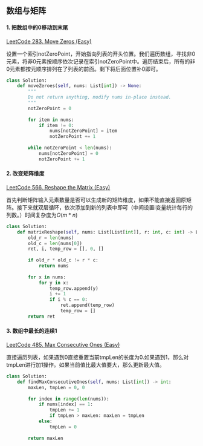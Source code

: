 ## 数组与矩阵

#### 1. 把数组中的0移动到末尾

[LeetCode 283. Move Zeros (Easy)](https://leetcode.com/problems/move-zeroes/description/)

设置一个索引notZeroPoint，开始指向列表的开头位置。我们遍历数组，寻找非0元素，将非0元素按顺序依次记录在索引notZeroPoint中。遍历结束后，所有的非0元素都按元顺序排列在了列表的前面。剩下将后面位置补0即可。

```python
class Solution:
    def moveZeroes(self, nums: List[int]) -> None:
        """
        Do not return anything, modify nums in-place instead.
        """
        notZeroPoint = 0
        
        for item in nums:
            if item != 0:
                nums[notZeroPoint] = item
                notZeroPoint += 1
                
        while notZeroPoint < len(nums):
            nums[notZeroPoint] = 0
            notZeroPoint += 1
```

#### 2. 改变矩阵维度

[LeetCode 566. Reshape the Matrix (Easy)](https://leetcode.com/problems/reshape-the-matrix/description/)

首先判断矩阵输入元素数量是否可以生成新的矩阵维度，如果不能直接返回原矩阵。接下来就双层循环，依次添加到新的列表中即可（中间设置i变量统计每行的列数。）时间复杂度为$O(m*n)$

```python
class Solution:
    def matrixReshape(self, nums: List[List[int]], r: int, c: int) -> List[List[int]]:
        old_r = len(nums)
        old_c = len(nums[0])
        ret, i, temp_row = [], 0, []
        
        if old_r * old_c != r * c:
            return nums
        
        for x in nums:
            for y in x:
                temp_row.append(y)
                i += 1
                if i % c == 0:
                    ret.append(temp_row)
                    temp_row = []
        return ret
```

#### 3. 数组中最长的连续1

[LeetCode 485. Max Consecutive Ones (Easy)](https://leetcode.com/problems/max-consecutive-ones/description/)

直接遍历列表，如果遇到0直接重置当前tmpLen的长度为0.如果遇到1，那么对tmpLen进行加1操作。如果当前值比最大值要大，那么更新最大值。

```python
class Solution:
    def findMaxConsecutiveOnes(self, nums: List[int]) -> int:
        maxLen, tmpLen = 0, 0
        
        for index in range(len(nums)):
            if nums[index] == 1:
                tmpLen += 1
                if tmpLen > maxLen: maxLen = tmpLen
            else:
                tmpLen = 0
                
        return maxLen
```

